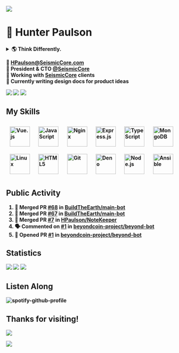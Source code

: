 ![](https://cdn.seismiccore.com/awl.jpg)

# 👋 Hunter Paulson  
<details>
<summary> <b>🌎 Think Differently.<b></summary>
<br>
<a href="http://www.youtube.com/watch?v=cpzvwkR1RYU"><img src="https://cdn.seismiccore.com/TGO.jpg"></a>
</details>

📧 **[HPaulson@SeismicCore.com](mailto:hpaulson@SeismicCore.com)**  
💼 President & CTO **[@SeismicCore](https://github.com/SeismicCore)**  
🤝 Working with **[SeismicCore](https://SeismicCore.com)** clients  
🔭 Currently writing design docs for product ideas

<p align="left">
  <img src="https://img.shields.io/badge/System-Ubuntu%2020.04-informational?style=flat&logo=linux&style=for-the-badge" />
  <img src="https://img.shields.io/badge/Editor-VSCode-informational?style=flat&logo=visual-studio-code&style=for-the-badge&logoColor=blue" />
  <img src="https://komarev.com/ghpvc/?username=hpaulson&label=Visitors&style=flat" />
</p>

## My Skills
<p align="left">  
<img align="center" style="margin: 10px" src="https://profilinator.rishav.dev/skills-assets/vuejs-original-wordmark.svg" alt="Vue.js" height="55" />      
<img align="center" style="margin: 10px" src="https://profilinator.rishav.dev/skills-assets/javascript-original.svg" alt="JavaScript" height="55" />    
<img align="center" style="margin: 10px" src="https://profilinator.rishav.dev/skills-assets/nginx-original.svg" alt="Nginx" height="55" />  
<img align="center" style="margin: 10px" src="https://profilinator.rishav.dev/skills-assets/express-original-wordmark.svg" alt="Express.js" height="55" />  
<img align="center" style="margin: 10px" src="https://profilinator.rishav.dev/skills-assets/typescript-original.svg" alt="TypeScript" height="55" />  
<img align="center" style="margin: 10px" src="https://profilinator.rishav.dev/skills-assets/mongodb-original-wordmark.svg" alt="MongoDB" height="55" /> 
<img align="center" style="margin: 10px" src="https://profilinator.rishav.dev/skills-assets/linux-original.svg" alt="Linux" height="55" />  
<img align="center" style="margin: 10px" src="https://profilinator.rishav.dev/skills-assets/html5-original-wordmark.svg" alt="HTML5" height="55" />  
<img align="center" style="margin: 10px" src="https://profilinator.rishav.dev/skills-assets/git-scm-icon.svg" alt="Git" height="55" />  
<img align="center" style="margin: 10px" src="https://profilinator.rishav.dev/skills-assets/deno.svg" alt="Deno" height="55" />  
<img align="center" style="margin: 10px" src="https://profilinator.rishav.dev/skills-assets/nodejs-original-wordmark.svg" alt="Node.js" height="55" />  
<img align="center" style="margin: 10px" src="https://profilinator.rishav.dev/skills-assets/ansible.png" alt="Ansible" height="55" />  
</p>  


## Public Activity
<!--START_SECTION:activity-->
1. 🎉 Merged PR [#68](https://github.com/BuildTheEarth/main-bot/pull/68) in [BuildTheEarth/main-bot](https://github.com/BuildTheEarth/main-bot)
2. 🎉 Merged PR [#67](https://github.com/BuildTheEarth/main-bot/pull/67) in [BuildTheEarth/main-bot](https://github.com/BuildTheEarth/main-bot)
3. 🎉 Merged PR [#7](https://github.com/HPaulson/NoteKeeper/pull/7) in [HPaulson/NoteKeeper](https://github.com/HPaulson/NoteKeeper)
4. 🗣 Commented on [#1](https://github.com/beyondcoin-project/beyond-bot/issues/1) in [beyondcoin-project/beyond-bot](https://github.com/beyondcoin-project/beyond-bot)
5. 💪 Opened PR [#1](https://github.com/beyondcoin-project/beyond-bot/pull/1) in [beyondcoin-project/beyond-bot](https://github.com/beyondcoin-project/beyond-bot)
<!--END_SECTION:activity-->

## Statistics
![](https://github-readme-stats.vercel.app/api?username=HPaulson&show_icons=true&count_private=true&hide_border=true?count_private=true&show_border=false&include_all_commits=true&theme=tokyonight)
![](https://api.hpaulson.smc.wtf/api/wakatime/?username=HPaulson&layout=compact&hide_border=true&theme=tokyonight)
![](https://github-readme-streak-stats.herokuapp.com/?user=hpaulson&theme=tokyonight&hide_border=true)


## Listen Along
![spotify-github-profile](https://spotify-github-profile.vercel.app/api/view?uid=ys0l6wuhmcwstj71cegoht8qy&cover_image=false&theme=default)

## Thanks for visiting!
![](https://cdn.seismiccore.com/7aA.gif)

![](https://hit.yhype.me/github/profile?user_id=47159695)
